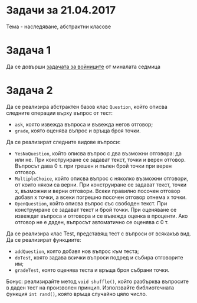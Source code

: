 # Задачи за 21.04.2017

Тема - наследяване, абстрактни класове

# Задача 1

Да се довърши [задачата за войниците](/week07/practicum/README.md) от миналата седмица


# Задача 2

Да се реализира абстрактен базов клас `Question`, който описва следните операции върху въпрос от тест:
- `ask`, която извежда въпроса и въвежда негов отговор;
- `grade`, която оценява въпрос и връща броя точки.

Да се реализират следните видове въпроси:
- `YesNoQuestion`, който описва въпрос с два възможни отговора: да или не. При конструиране се задават текст, точки и верен отговор. Въпросът дава 0 т. при грешен и пълен брой точки при верен отговор.
- `MultipleChoice`, който описва въпрос с няколко възможни отговори, от които някои са верни. При конструиране се задават текст, точки x, възможни и верни отговори. Всеки правилно посочен отговор добавя x точки, а всеки погрешно посочен отговор отнема x точки.
- `OpenQuestion`, който описва въпрос със свободен текст. При конструиране се задават текст и брой точки. При оценяване се извеждат въпроса и отговора и се въвежда оценка в проценти. Ако отговор не е даден, въпросът автоматично се оценява с 0 т.

Да се реализира клас Test, представящ тест с въпроси от всякакъв вид. Да се реализират функциите:
- `addQuestion`, която добавя нов въпрос към теста;
- `doTest`, която задава всички въпроси подред и събира отговорите им;
- `gradeTest`, която оценява теста и връща броя събрани точки.

Бонус: реализирайте метод `void shuffle()`, който разбърква въпросите в даден тест на произволен принцип. Използвайте библиотечната функция `int rand()`, която връща случайно цяло число.
